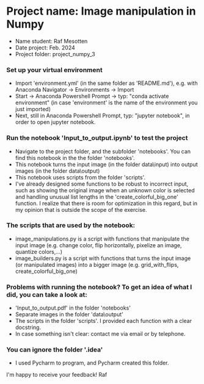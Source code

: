 # Project name: Image manipulation in Numpy
- Name student: Raf Mesotten
- Date project: Feb. 2024
- Project folder: project_numpy_3

### Set up your virtual environment
- Import 'environment.yml' (in the same folder as 'README.md'), e.g. with Anaconda Navigator -> Environments -> Import
- Start -> Anaconda Powershell Prompt -> typ: "conda activate environment" (in case 'environment' is the name of the environment you just imported)
- Next, still in Anaconda Powershell Prompt, typ: "jupyter notebook", in order to open jupyter notebook.

### Run the notebook 'Input_to_output.ipynb' to test the project
- Navigate to the project folder, and the subfolder 'notebooks'. You can find this notebook in the the folder 'notebooks'.
- This notebook turns the input image (in the folder data\input) into output images (in the folder data\output)
- This notebook uses scripts from the folder 'scripts'.
- I've already designed some functions to be robust to incorrect input, such as showing the original image when an unknown color is selected and handling unusual list lengths in the 'create_colorful_big_one' function. I realize that there is room for optimization in this regard, but in my opinion that is outside the scope of the exercise.

### The scripts that are used by the notebook:
- image_manipulations.py is a script with functions that manipulate the input image (e.g. change color, flip horizontally, pixelize an image, quantize colors,...)
- image_builders.py is a script with functions that turns the input image (or manipulated images) into a bigger image (e.g. grid_with_flips, create_colorful_big_one)

### Problems with running the notebook? To get an idea of what I did, you can take a look at:
- 'Input_to_output.pdf' in the folder 'notebooks'
- Separate images in the folder 'data\output'
- The scripts in the folder 'scripts'. I provided each function with a clear docstring.
- In case something isn't clear: contact me via email or by telephone.

### You can ignore the folder '.idea'
- I used Pycharm to program, and Pycharm created this folder.

I'm happy to receive your feedback!
Raf
